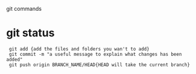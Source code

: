 git commands

# git status
```
 git add {add the files and folders you wan't to add}
 git commit -m "a useful message to explain what changes has been added"
 git push origin BRANCH_NAME/HEAD{HEAD will take the current branch}
```

